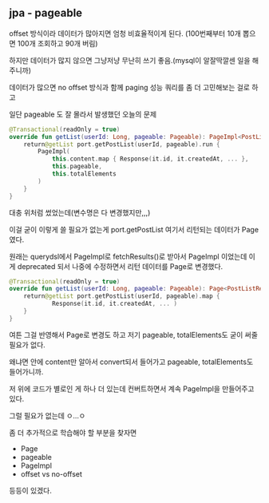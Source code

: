 ## jpa - pageable

offset 방식이라 데이터가 많아지면 엄청 비효율적이게 된다. (100번째부터 10개 뽑으면 100개 조회하고 90개 버림)

하지만 데이터가 많지 않으면 그냥저냥 무난히 쓰기 좋음.(mysql이 알잘딱깔센 일을 해주니까)

데이터가 많으면 no offset 방식과 함께 paging 성능 쿼리를 좀 더 고민해보는 걸로 하고

일단 pageable 도 잘 몰라서 발생했던 오늘의 문제


```kotlin
@Transactional(readOnly = true)
override fun getList(userId: Long, pageable: Pageable): PageImpl<PostListResponse> {
    return@getList port.getPostList(userId, pageable).run {
        PageImpl(
            this.content.map { Response(it.id, it.createdAt, ... },
            this.pageable,
            this.totalElements
        )
    }
}
```

대충 위처럼 썼었는데(변수명은 다 변경했지만,,,)

이걸 굳이 이렇게 쓸 필요가 없는게 port.getPostList 여기서 리턴되는 데이터가 Page 였다. 

원래는 querydsl에서 PageImpl로 fetchResults()로 받아서 PageImpl 이었는데 이게 deprecated 되서 나중에 수정하면서 리턴 데이터를 Page로 변경했다.



```kotlin
@Transactional(readOnly = true)
override fun getList(userId: Long, pageable: Pageable): Page<PostListResponse> {
    return@getList port.getPostList(userId, pageable).map {
            Response(it.id, it.createdAt, ... )
    }
}
```

여튼 그걸 반영해서 Page로 변경도 하고 저기 pageable, totalElements도 굳이 써줄 필요가 없다. 

왜냐면 안에 content만 알아서 convert되서 들어가고 pageable, totalElements도 들어가니까. 

저 위에 코드가 별로인 게 하나 더 있는데 컨버트하면서 계속 PageImpl을 만들어주고 있다.

그럴 필요가 없는데 ㅇ...ㅇ



좀 더 추가적으로 학습해야 할 부분을 찾자면
- Page
- pageable
- PageImpl
- offset vs no-offset

등등이 있겠다. 
